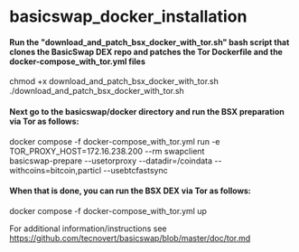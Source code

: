 # basicswap_docker_installation

#### Run the "download_and_patch_bsx_docker_with_tor.sh" bash script that clones the BasicSwap DEX repo and patches the Tor Dockerfile and the docker-compose_with_tor.yml files

  chmod +x download_and_patch_bsx_docker_with_tor.sh
  ./download_and_patch_bsx_docker_with_tor.sh

#### Next go to the basicswap/docker directory and run the BSX preparation via Tor as follows:

  docker compose -f docker-compose_with_tor.yml run -e TOR_PROXY_HOST=172.16.238.200 --rm swapclient \
        basicswap-prepare --usetorproxy --datadir=/coindata --withcoins=bitcoin,particl --usebtcfastsync

#### When that is done, you can run the BSX DEX via Tor as follows:

  docker compose -f docker-compose_with_tor.yml up

For additional information/instructions see https://github.com/tecnovert/basicswap/blob/master/doc/tor.md
  
